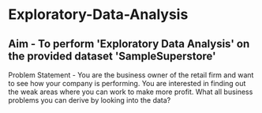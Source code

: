 # Exploratory-Data-Analysis

## Aim - To perform 'Exploratory Data Analysis' on the provided dataset 'SampleSuperstore'
Problem Statement - You are the business owner of the retail firm and want to see how your company is performing. You are interested in finding out the weak areas where you can work to make more profit. What all business problems you can derive by looking into the data?
